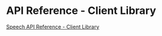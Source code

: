 <!-- 
NavPath: Speech API
LinkLabel: API Reference - Client Library
Url: Speech/documentation/APIReferenceClientLibrary
Weight: 20
-->

# API Reference - Client Library

[Speech API Reference - Client Library](https://www.projectoxford.ai/Files/Doc/Speech/Windows/index.html)
